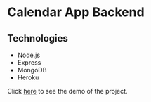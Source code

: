 # Calendar App Backend

## Technologies

* Node.js
* Express
* MongoDB
* Heroku

Click [here](https://am-mern-calendar.herokuapp.com/) to see the demo of the project.
